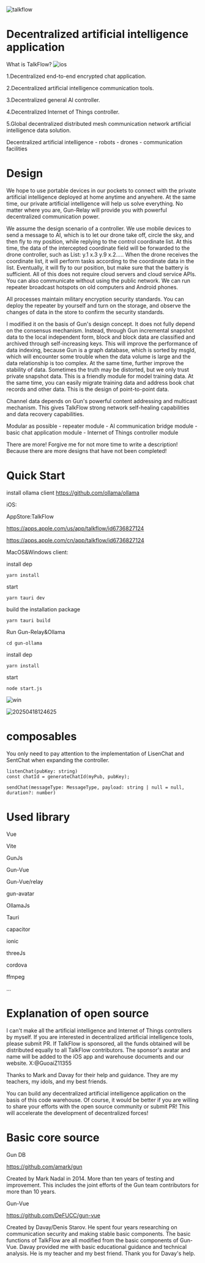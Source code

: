 
![talkflow](https://github.com/user-attachments/assets/83733bed-e28d-4b3f-af6a-6212e3ed402a)

# Decentralized artificial intelligence application

What is TalkFlow?
![ios](https://github.com/user-attachments/assets/587f732c-3b68-4c50-8959-1ef01ba44626)

1.Decentralized end-to-end encrypted chat application.

2.Decentralized artificial intelligence communication tools.

3.Decentralized general AI controller.

4.Decentralized Internet of Things controller.

5.Global decentralized distributed mesh communication network artificial intelligence data solution.

Decentralized artificial intelligence - robots - drones - communication facilities

# Design
We hope to use portable devices in our pockets to connect with the private artificial intelligence deployed at home anytime and anywhere. At the same time, our private artificial intelligence will help us solve everything. No matter where you are, Gun-Relay will provide you with powerful decentralized communication power.

We assume the design scenario of a controller. We use mobile devices to send a message to AI, which is to let our drone take off, circle the sky, and then fly to my position, while replying to the control coordinate list. At this time, the data of the intercepted coordinate field will be forwarded to the drone controller, such as List: y.1 x.3 y.9 x.2..... When the drone receives the coordinate list, it will perform tasks according to the coordinate data in the list. Eventually, it will fly to our position, but make sure that the battery is sufficient. All of this does not require cloud servers and cloud service APIs. You can also communicate without using the public network. We can run repeater broadcast hotspots on old computers and Android phones.

All processes maintain military encryption security standards. You can deploy the repeater by yourself and turn on the storage, and observe the changes of data in the store to confirm the security standards.

I modified it on the basis of Gun's design concept. It does not fully depend on the consensus mechanism. Instead, through Gun incremental snapshot data to the local independent form, block and block data are classified and archived through self-increasing keys. This will improve the performance of data indexing, because Gun is a graph database, which is sorted by msgId, which will encounter some trouble when the data volume is large and the data relationship is too complex. At the same time, further improve the stability of data. Sometimes the truth may be distorted, but we only trust private snapshot data. This is a friendly module for model training data. At the same time, you can easily migrate training data and address book chat records and other data. This is the design of point-to-point data. 

Channel data depends on Gun's powerful content addressing and multicast mechanism. This gives TalkFlow strong network self-healing capabilities and data recovery capabilities.

Modular as possible - repeater module - AI communication bridge module - basic chat application module - Internet of Things controller module

There are more! Forgive me for not more time to write a description! Because there are more designs that have not been completed!


# Quick Start 

install ollama client
https://github.com/ollama/ollama

iOS:

AppStore:TalkFlow

https://apps.apple.com/us/app/talkflow/id6736827124

https://apps.apple.com/cn/app/talkflow/id6736827124

MacOS&Windows client:

install dep
```base
yarn install
```
start
```base
yarn tauri dev
```
build the installation package
```base
yarn tauri build
```

Run Gun-Relay&Ollama

```base
cd gun-ollama
```
install dep
```base
yarn install
```
start
```base
node start.js
```


![win](https://github.com/user-attachments/assets/6edc4642-7928-4b6c-b5bf-a67cbe13e97d)

![20250418124625](https://github.com/user-attachments/assets/a3618b86-3902-46cf-a066-d9d110dbbdf8)



# composables
You only need to pay attention to the implementation of LisenChat and SentChat when expanding the controller.

```base
listenChat(pubKey: string)
const chatId = generateChatId(myPub, pubKey);
```

```base
sendChat(messageType: MessageType, payload: string | null = null, duration?: number)
```

# Used library

Vue

Vite

GunJs

Gun-Vue

Gun-Vue/relay

gun-avatar

OllamaJs

Tauri

capacitor

ionic

threeJs

cordova

ffmpeg

...

# Explanation of open source

I can't make all the artificial intelligence and Internet of Things controllers by myself. If you are interested in decentralized artificial intelligence tools, please submit PR. If TalkFlow is sponsored, all the funds obtained will be distributed equally to all TalkFlow contributors. The sponsor's avatar and name will be added to the iOS app and warehouse documents and our website. 
X:@GuoaiZ11355 

Thanks to Mark and Davay for their help and guidance. They are my teachers, my idols, and my best friends.

You can build any decentralized artificial intelligence application on the basis of this code warehouse. Of course, it would be better if you are willing to share your efforts with the open source community or submit PR! This will accelerate the development of decentralized forces!

# Basic core source

Gun DB

https://github.com/amark/gun

Created by Mark Nadal in 2014. More than ten years of testing and improvement. This includes the joint efforts of the Gun team contributors for more than 10 years.

Gun-Vue

https://github.com/DeFUCC/gun-vue

Created by Davay/Denis Starov. He spent four years researching on communication security and making stable basic components. The basic functions of TalkFlow are all modified from the basic components of Gun-Vue. Davay provided me with basic educational guidance and technical analysis. He is my teacher and my best friend. Thank you for Davay's help.









